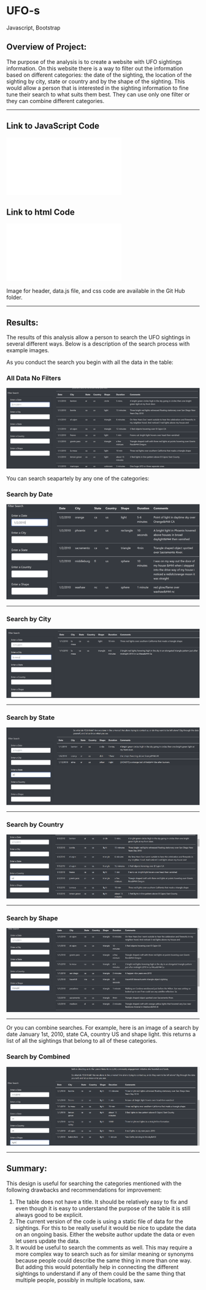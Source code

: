 # UFO-s
Javascript, Bootstrap

## Overview of Project:

The purpose of the analysis is to create a website with UFO sightings information. On this website there is a way to filter out the information based on different categories: the date of the sighting, the location of the sighting by city, state or country and by the shape of the sighting. This would allow a person that is interested in the sighting information to fine tune their search to what suits them best. They can use only one filter or they can combine different categories. 

---

## Link to JavaScript Code
![app.js](static/js/app.js)


## Link to html Code
![index.html](index.html)

Image for header, data.js file, and css code are available in the Git Hub folder. 

---

## Results:

The results of this analysis allow a person to search the UFO sightings in several different ways. Below is a description of the search process with example images. 

As you conduct the search you begin with all the data in the table:

### All Data No Filters
![noFilter.PNG](static/images/noFilter.PNG)


You can search seapartely by any one of the categories:

### Search by Date
![byDate.PNG](static/images/byDate.PNG)

---

### Search by City
![byCity.PNG](static/images/byCity.PNG)

---

### Search by State
![byState.PNG](static/images/byState.PNG)

---

### Search by Country
![byCountry.PNG](static/images/byCountry.PNG)

---

### Search by Shape
![byShape.PNG](static/images/byShape.PNG)

---

Or you can combine searches. For example, here is an image of a search by date January 1st, 2010, state CA, country US and shape light. this returns a list of all the sightings that belong to all of these categories. 


### Search by Combined
![112010CaUsLight.PNG](static/images/112010CaUsLight.PNG)

---


## Summary: 

This design is useful for searching the categories mentioned with the following drawbacks and recommendations for improvement:
1. The table does not have a title. It should be relatively easy to fix and even though it is easy to understand the purpose of the table it is still always good to be explicit. 
2. The current version of the code is using a static file of data for the sightings. For this to be really useful it would be nice to update the data on an ongoing basis. Either the website author update the data or even let users update the data. 
3. It would be useful to search the comments as well. This may require a more complex way to search such as for similar meaning or synonyms because people could describe the same thing in more than one way. But adding this would potentially help in connecting the different sightings to understand if any of them could be the same thing that multiple people, possibly in multiple locations, saw. 
